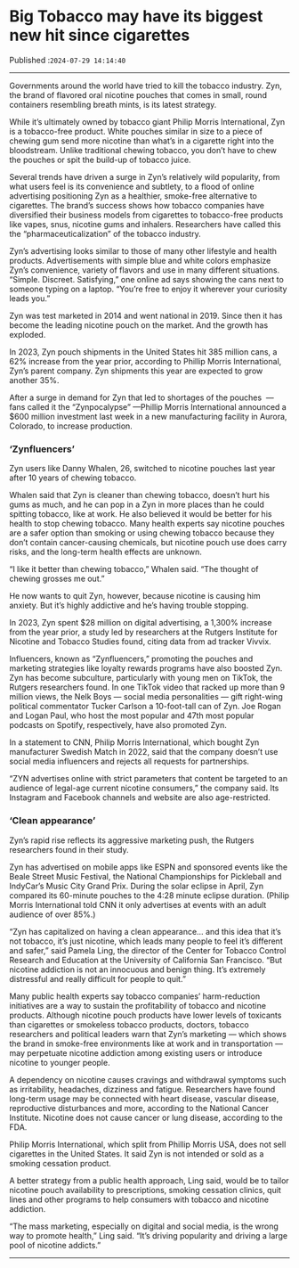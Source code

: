 # Big Tobacco may have its biggest new hit since cigarettes

Published :`2024-07-29 14:14:40`

---

Governments around the world have tried to kill the tobacco industry. Zyn, the brand of flavored oral nicotine pouches that comes in small, round containers resembling breath mints, is its latest strategy.

While it’s ultimately owned by tobacco giant Philip Morris International, Zyn is a tobacco-free product. White pouches similar in size to a piece of chewing gum send more nicotine than what’s in a cigarette right into the bloodstream. Unlike traditional chewing tobacco, you don’t have to chew the pouches or spit the build-up of tobacco juice.

Several trends have driven a surge in Zyn’s relatively wild popularity, from what users feel is its convenience and subtlety, to a flood of online advertising positioning Zyn as a healthier, smoke-free alternative to cigarettes. The brand’s success shows how tobacco companies have diversified their business models from cigarettes to tobacco-free products like vapes, snus, nicotine gums and inhalers. Researchers have called this the “pharmaceuticalization” of the tobacco industry.

Zyn’s advertising looks similar to those of many other lifestyle and health products. Advertisements with simple blue and white colors emphasize Zyn’s convenience, variety of flavors and use in many different situations. “Simple. Discreet. Satisfying,” one online ad says showing the cans next to someone typing on a laptop. “You’re free to enjoy it wherever your curiosity leads you.”

Zyn was test marketed in 2014 and went national in 2019. Since then it has become the leading nicotine pouch on the market. And the growth has exploded.

In 2023, Zyn pouch shipments in the United States hit 385 million cans, a 62% increase from the year prior, according to Phillip Morris International, Zyn’s parent company. Zyn shipments this year are expected to grow another 35%.

After a surge in demand for Zyn that led to shortages of the pouches  — fans called it the “Zynpocalypse” —Phillip Morris International announced a $600 million investment last week in a new manufacturing facility in Aurora, Colorado, to increase production.

### ‘Zynfluencers’

Zyn users like Danny Whalen, 26, switched to nicotine pouches last year after 10 years of chewing tobacco.

Whalen said that Zyn is cleaner than chewing tobacco, doesn’t hurt his gums as much, and he can pop in a Zyn in more places than he could spitting tobacco, like at work. He also believed it would be better for his health to stop chewing tobacco. Many health experts say nicotine pouches are a safer option than smoking or using chewing tobacco because they don’t contain cancer-causing chemicals, but nicotine pouch use does carry risks, and the long-term health effects are unknown.

“I like it better than chewing tobacco,” Whalen said. “The thought of chewing grosses me out.”

He now wants to quit Zyn, however, because nicotine is causing him anxiety. But it’s highly addictive and he’s having trouble stopping.

In 2023, Zyn spent $28 million on digital advertising, a 1,300% increase from the year prior, a study led by researchers at the Rutgers Institute for Nicotine and Tobacco Studies found, citing data from ad tracker Vivvix.

Influencers, known as “Zynfluencers,” promoting the pouches and marketing strategies like loyalty rewards programs have also boosted Zyn. Zyn has become subculture, particularly with young men on TikTok, the Rutgers researchers found. In one TikTok video that racked up more than 9 million views, the Nelk Boys — social media personalities — gift right-wing political commentator Tucker Carlson a 10-foot-tall can of Zyn. Joe Rogan and Logan Paul, who host the most popular and 47th most popular podcasts on Spotify, respectively, have also promoted Zyn.

In a statement to CNN, Philip Morris International, which bought Zyn manufacturer Swedish Match in 2022, said that the company doesn’t use social media influencers and rejects all requests for partnerships.

“ZYN advertises online with strict parameters that content be targeted to an audience of legal-age current nicotine consumers,” the company said. Its Instagram and Facebook channels and website are also age-restricted.

### ‘Clean appearance’

Zyn’s rapid rise reflects its aggressive marketing push, the Rutgers researchers found in their study.

Zyn has advertised on mobile apps like ESPN and sponsored events like the Beale Street Music Festival, the National Championships for Pickleball and IndyCar’s Music City Grand Prix. During the solar eclipse in April, Zyn compared its 60-minute pouches to the 4:28 minute eclipse duration. (Philip Morris International told CNN it only advertises at events with an adult audience of over 85%.)

“Zyn has capitalized on having a clean appearance… and this idea that it’s not tobacco, it’s just nicotine, which leads many people to feel it’s different and safer,” said Pamela Ling, the director of the Center for Tobacco Control Research and Education at the University of California San Francisco. “But nicotine addiction is not an innocuous and benign thing. It’s extremely distressful and really difficult for people to quit.”

Many public health experts say tobacco companies’ harm-reduction initiatives are a way to sustain the profitability of tobacco and nicotine products. Although nicotine pouch products have lower levels of toxicants than cigarettes or smokeless tobacco products, doctors, tobacco researchers and political leaders warn that Zyn’s marketing — which shows the brand in smoke-free environments like at work and in transportation — may perpetuate nicotine addiction among existing users or introduce nicotine to younger people.

A dependency on nicotine causes cravings and withdrawal symptoms such as irritability, headaches, dizziness and fatigue. Researchers have found long-term usage may be connected with heart disease, vascular disease, reproductive disturbances and more, according to the National Cancer Institute. Nicotine does not cause cancer or lung disease, according to the FDA.

Philip Morris International, which split from Phillip Morris USA, does not sell cigarettes in the United States. It said Zyn is not intended or sold as a smoking cessation product.

A better strategy from a public health approach, Ling said, would be to tailor nicotine pouch availability to prescriptions, smoking cessation clinics, quit lines and other programs to help consumers with tobacco and nicotine addiction.

“The mass marketing, especially on digital and social media, is the wrong way to promote health,” Ling said. “It’s driving popularity and driving a large pool of nicotine addicts.”

---

